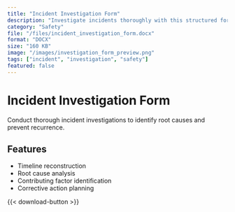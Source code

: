 ```yaml
---
title: "Incident Investigation Form"
description: "Investigate incidents thoroughly with this structured form."
category: "Safety"
file: "/files/incident_investigation_form.docx"
format: "DOCX"
size: "160 KB"
image: "/images/investigation_form_preview.png"
tags: ["incident", "investigation", "safety"]
featured: false
---
```


# Incident Investigation Form

Conduct thorough incident investigations to identify root causes and prevent recurrence.

## Features
- Timeline reconstruction
- Root cause analysis
- Contributing factor identification
- Corrective action planning

{{< download-button >}}